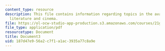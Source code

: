 ```yaml
---
content_type: resource
description: This file contains information regarding topics in the avant-garde in
  literature and cinema.
file: https://ol-ocw-studio-app-production.s3.amazonaws.com/courses/21g-031j-topics-in-the-avant-garde-in-literature-and-cinema-spring-2003/187d47e956a2c7f1a1ac3935a77c8a9e_MIT21G_031JS03_lecture3.pdf
file_type: application/pdf
resourcetype: Document
title: Document3
uid: 187d47e9-56a2-c7f1-a1ac-3935a77c8a9e
---
```

